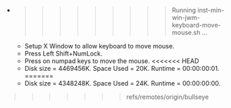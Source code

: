 * >>>>>>>>> Running inst-min-win-jwm-keyboard-move-mouse.sh ...
  * Setup X Window to allow keyboard to move mouse.
  * Press Left Shift+NumLock.
  * Press on numpad keys to move the mouse.
<<<<<<< HEAD
  * Disk size = 4469456K. Space Used = 20K. Runtime = 00:00:00:01.
=======
  * Disk size = 4348248K. Space Used = 24K. Runtime = 00:00:00:00.
>>>>>>> refs/remotes/origin/bullseye
